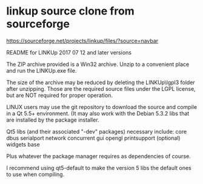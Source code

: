 # linkup source clone from sourceforge

https://sourceforge.net/projects/linkup/files/?source=navbar

README for LINKUp 2017 07 12 and later versions

The ZIP archive provided is a Win32 archive.  Unzip to a convenient place and run the
LINKUp.exe file.

The size of the archive may be reduced by deleting the LINKUp\lgpl3 folder after unzipping.  Those are the required source files under the LGPL license, but are NOT
required for proper operation.

LINUX users may use the git repository to download the source and compile in a Qt 5.5+ environment. (It may also work with the Debian 5.3.2 libs that are installed by the package installer.  

Qt5 libs (and their associated "-dev" packages) necessary include:
core
dbus
serialport
network
concurrent
gui
opengl
printsupport (optional)
widgets
base

Plus whatever the package manager requires as dependencies of course.

I recommend using qt5-default to make the version 5 libs the default ones to use when compiling.
